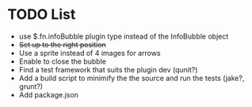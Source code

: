 TODO List
=========

* use $.fn.infoBubble plugin type instead of the InfoBubble object
* <del>Set up to the right position</del>
* Use a sprite instead of 4 images for arrows
* Enable to close the bubble
* Find a test framework that suits the plugin dev (qunit?)
* Add a build script to minimify the the source and run the tests (jake?, grunt?)
* Add package.json
